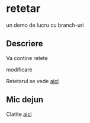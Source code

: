 # retetar
un demo de lucru cu branch-uri
## Descriere
Va contine retete

modificare

Retetarul se vede [aici](./retetar.md)

## Mic dejun

Clatite [aici](./retete/clatite.md)
